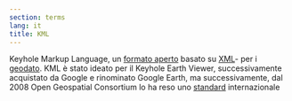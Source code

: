 ```yaml
---
section: terms
lang: it
title: KML
---
```


Keyhole Markup Language, un [formato aperto](/glossary/it/open-format/) basato su [XML](/glossary/it/xml/)- per i [geodato](/glossary/en/geodata/). KML è stato ideato per il Keyhole Earth Viewer, successivamente acquistato da Google e rinominato Google Earth, ma successivamente, dal 2008 Open Geospatial Consortium lo ha reso uno [standard](/glossary/en/standard/) internazionale 
